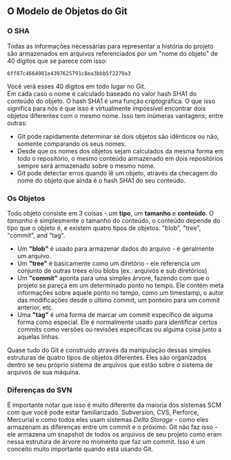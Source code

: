 ﻿## O Modelo de Objetos do Git ##

### O SHA ###

Todas as informações necessárias para representar a história do projeto
são armazenados em arquivos referenciados por um "nome do objeto" de 40 
dígitos que se parece com isso:
    
    6ff87c4664981e4397625791c8ea3bbb5f2279a3

Você verá esses 40 dígitos em todo lugar no Git.    
Em cada caso o nome é calculado baseado no valor hash SHA1 do conteúdo do
objeto. O hash SHA1 é uma função criptográfica.
O que isso significa para nós é que isso é virtualmente impossível encontrar
dois objetos diferentes com o mesmo nome. Isso tem inúmeras vantagens; entre
outras:

- Git pode rapidamente determinar se dois objetos são idênticos ou não, somente
  comparando os seus nomes.
- Desde que os nomes dos objetos sejam calculados da mesma forma em todo o 
  repositório, o mesmo conteúdo armazenado em dois repositórios sempre será 
  armazenado sobre o mesmo nome. 
- Git pode detectar erros quando lê um objeto, através da checagem do nome 
  do objeto que ainda é o hash SHA1 do seu conteúdo.

### Os Objetos ###

Todo objeto consiste em 3 coisas - um **tipo**, um **tamanho** e **conteúdo**.
O _tamanho_ é simplesmente o tamanho do conteúdo, o conteúdo depende do tipo
que o objeto é, e existem quatro tipos de objetos:
"blob", "tree", "commit", and "tag".

- Um **"blob"** é usado para armazenar dados do arquivo - é geralmente um 
  arquivo. 
- Um **"tree"** é basicamente como um diretório - ele referencia um conjunto
  de outras trees e/ou blobs (ex.: arquivos e sub diretórios)
- Um **"commit"** aponta para uma simples árvore, fazendo com que o projeto
  se pareça em um determinado ponto no tempo. Ele contém meta informações
  sobre aquele ponto no tempo, como um timestamp, o autor das modificações
  desde o último commit, um ponteiro para um commit anterior, etc.
- Uma **"tag"** é uma forma de marcar um commit específico de alguma forma 
  como especial. Ele é normalmente usado para identificar certos commits como
  versões ou revisões específicas ou alguma coisa junto a aquelas linhas.

Quase tudo do Git é construido através da manipulação dessas simples estruturas
de quatro tipos de objetos diferentes. Eles são organizados dentro se seu 
próprio sistema de arquivos que estão sobre o sistema de arquivos de sua 
máquina. 

### Diferenças do SVN ###

É importante notar que isso é muito diferente da maioria dos sistemas SCM com 
que você pode estar familiarizado. Subversion, CVS, Perforce, Mercurial e como
todos eles usam sistemas _Delta Storage_ - como eles armazenam as diferenças 
entre um commit e o próximo. Git não faz isso - ele armazena um snapshot de 
todos os arquivos de seu projeto como eram nessa estrutura de árvore no momento
que faz um commit. Isso é um conceito muito importante quando está usando Git.